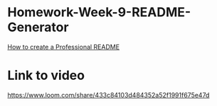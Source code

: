 # Homework-Week-9-README-Generator

[How to create a Professional README](https://coding-boot-camp.github.io/full-stack/github/professional-readme-guide)

# Link to video
https://www.loom.com/share/433c84103d484352a52f1991f675e47d

#

